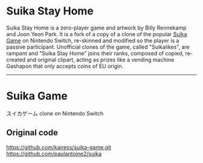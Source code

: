 # Suika Stay Home

Suika Stay Home is a zero-player game and artwork by Billy Rennekamp and Joon Yeon Park. It is a fork of a copy of a clone of the popular [Suika Game](https://en.wikipedia.org/wiki/Suika_Game) on Nintendo Switch, re-skinned and modified so the player is a passive participant. Unofficial clones of the game, called "Suikalikes", are rampant and "Suika Stay Home" joins their ranks, composed of copied, re-created and original clipart, acting as prizes like a vending machine Gashapon that only accepts coins of EU origin.

----

# Suika Game

スイカゲーム clone on Nintendo Switch

## Original code
https://github.com/kairess/suika-game.git  
https://github.com/paulantoine2/suika
